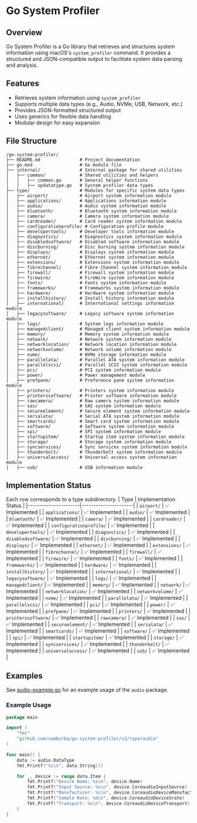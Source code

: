 # Go System Profiler

## Overview
Go System Profiler is a Go library that retrieves and structures system information using macOS's `system_profiler` command. It provides a structured and JSON-compatible output to facilitate system data parsing and analysis.

## Features
- Retrieves system information using `system_profiler`
- Supports multiple data types (e.g., Audio, NVMe, USB, Network, etc.)
- Provides JSON-formatted structured output
- Uses generics for flexible data handling
- Modular design for easy expansion

## File Structure
```
/go-system-profiler/
├── README.md               # Project documentation
├── go.mod                  # Go module file
├── internal/               # Internal package for shared utilities
│   ├── common/             # Shared utilities and helpers
│   │   ├── common.go       # General helper functions
│   │   ├── spdatatype.go   # System profiler data types
├── type/                   # Modules for specific system data types
│   ├── airport/            # Airport system information module
│   ├── applications/       # Applications information module
│   ├── audio/              # Audio system information module
│   ├── bluetooth/          # Bluetooth system information module
│   ├── camera/             # Camera system information module
│   ├── cardreader/         # Card reader system information module
│   ├── configurationprofile/ # Configuration profile module
│   ├── developertools/     # Developer tools information module
│   ├── diagnostics/        # Diagnostics system information module
│   ├── disabledsoftware/   # Disabled software information module
│   ├── discburning/        # Disc burning system information module
│   ├── displays/           # Displays system information module
│   ├── ethernet/           # Ethernet system information module
│   ├── extensions/         # Extensions system information module
│   ├── fibrechannel/       # Fibre Channel system information module
│   ├── firewall/           # Firewall system information module
│   ├── firewire/           # FireWire system information module
│   ├── fonts/              # Fonts system information module
│   ├── frameworks/         # Frameworks system information module
│   ├── hardware/           # Hardware system information module
│   ├── installhistory/     # Install history information module
│   ├── international/      # International settings information module
│   ├── legacysoftware/     # Legacy software system information module
│   ├── logs/               # System logs information module
│   ├── managedclient/      # Managed client system information module
│   ├── memory/             # Memory system information module
│   ├── network/            # Network system information module
│   ├── networklocation/    # Network location information module
│   ├── networkvolume/      # Network volume information module
│   ├── nvme/               # NVMe storage information module
│   ├── parallelata/        # Parallel ATA system information module
│   ├── parallelscsi/       # Parallel SCSI system information module
│   ├── pci/                # PCI system information module
│   ├── power/              # Power management module
│   ├── prefpane/           # Preference pane system information module
│   ├── printers/           # Printers system information module
│   ├── printerssoftware/   # Printer software information module
│   ├── rawcamera/          # Raw camera system information module
│   ├── sas/                # SAS system information module
│   ├── secureelement/      # Secure element system information module
│   ├── serialata/          # Serial ATA system information module
│   ├── smartcards/         # Smart card system information module
│   ├── software/           # Software system information module
│   ├── spi/                # SPI system information module
│   ├── startupitem/        # Startup item system information module
│   ├── storage/            # Storage system information module
│   ├── syncservices/       # Sync services system information module
│   ├── thunderbolt/        # Thunderbolt system information module
│   ├── universalaccess/    # Universal access system information module
│   ├── usb/                # USB information module
```

## Implementation Status
Each row corresponds to a type subdirectory.
| Type                 | Implementation Status |
|----------------------|----------------------|
| `airport/`          | ✅ Implemented |
| `applications/`     | ✅ Implemented |
| `audio/`           | ✅ Implemented |
| `bluetooth/`       | ✅ Implemented |
| `camera/`          | ✅ Implemented |
| `cardreader/`      | ✅ Implemented |
| `configurationprofile/` | ✅ Implemented |
| `developertools/`   | ✅ Implemented |
| `diagnostics/`      | ✅ Implemented |
| `disabledsoftware/` | ✅ Implemented |
| `discburning/`      | ✅ Implemented |
| `displays/`        | ✅ Implemented |
| `ethernet/`        | ✅ Implemented |
| `extensions/`      | ✅ Implemented |
| `fibrechannel/`    | ✅ Implemented |
| `firewall/`        | ✅ Implemented |
| `firewire/`        | ✅ Implemented |
| `fonts/`           | ✅ Implemented |
| `frameworks/`      | ✅ Implemented |
| `hardware/`        | ✅ Implemented |
| `installhistory/`  | ✅ Implemented |
| `international/`   | ✅ Implemented |
| `legacysoftware/`  | ✅ Implemented |
| `logs/`           | ✅ Implemented |
| `managedclient/`  | ✅ Implemented |
| `memory/`         | ✅ Implemented |
| `network/`        | ✅ Implemented |
| `networklocation/` | ✅ Implemented |
| `networkvolume/`   | ✅ Implemented |
| `nvme/`           | ✅ Implemented |
| `parallelata/`    | ✅ Implemented |
| `parallelscsi/`   | ✅ Implemented |
| `pci/`            | ✅ Implemented |
| `power/`          | ✅ Implemented |
| `prefpane/`       | ✅ Implemented |
| `printers/`       | ✅ Implemented |
| `printerssoftware/` | ✅ Implemented |
| `rawcamera/`      | ✅ Implemented |
| `sas/`           | ✅ Implemented |
| `secureelement/`  | ✅ Implemented |
| `serialata/`      | ✅ Implemented |
| `smartcards/`     | ✅ Implemented |
| `software/`       | ✅ Implemented |
| `spi/`           | ✅ Implemented |
| `startupitem/`    | ✅ Implemented |
| `storage/`       | ✅ Implemented |
| `syncservices/`   | ✅ Implemented |
| `thunderbolt/`    | ✅ Implemented |
| `universalaccess/` | ✅ Implemented |
| `usb/`           | ✅ Implemented |

## Examples
See [audio-example.go](examples/audio-example.go) for an example usage of the `audio` package.

### Example Usage
```go
package main

import (
	"fmt"
	"github.com/samburba/go-system-profiler/v2/type/audio"
)

func main() {
	data := audio.DataType
	fmt.Printf("%s\n", data.String())

	for _, device := range data.Item {
		fmt.Printf("Device Name: %s\n", device.Name)
		fmt.Printf("Input Source: %s\n", device.CoreaudioInputSource)
		fmt.Printf("Manufacturer: %s\n", device.CoreaudioDeviceManufacturer)
		fmt.Printf("Sample Rate: %d\n", device.CoreaudioDeviceSrate)
		fmt.Printf("Transport: %s\n", device.CoreaudioDeviceTransport)
	}
}
```


